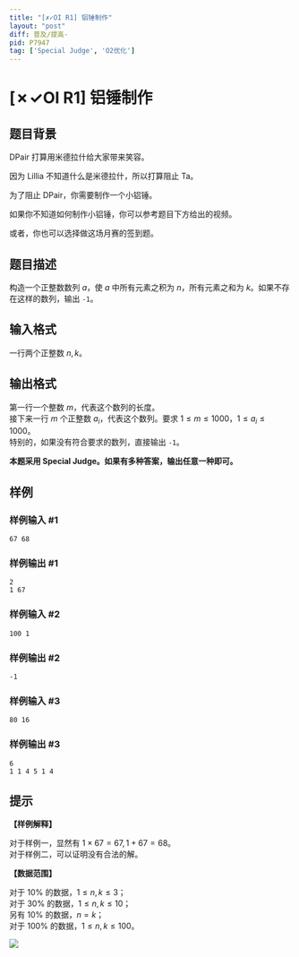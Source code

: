 ```yaml
---
title: "[✗✓OI R1] 铝锤制作"
layout: "post"
diff: 普及/提高-
pid: P7947
tag: ['Special Judge', 'O2优化']
---
```

# [✗✓OI R1] 铝锤制作
## 题目背景

DPair 打算用米德拉什给大家带来笑容。

因为 Lillia 不知道什么是米德拉什，所以打算阻止 Ta。  

为了阻止 DPair，你需要制作一个小铝锤。

如果你不知道如何制作小铝锤，你可以参考题目下方给出的视频。

或者，你也可以选择做这场月赛的签到题。
## 题目描述

构造一个正整数数列 $a$，使 $a$ 中所有元素之积为 $n$，所有元素之和为 $k$。如果不存在这样的数列，输出 `-1`。
## 输入格式

一行两个正整数 $n,k$。
## 输出格式

第一行一个整数 $m$，代表这个数列的长度。  
接下来一行 $m$ 个正整数 $a_i$，代表这个数列。要求 $1\leq m \leq 1000$，$1\leq a_i \leq 1000$。  
特别的，如果没有符合要求的数列，直接输出 `-1`。

**本题采用 Special Judge。如果有多种答案，输出任意一种即可。**
## 样例

### 样例输入 #1
```
67 68
```
### 样例输出 #1
```
2
1 67
```
### 样例输入 #2
```
100 1
```
### 样例输出 #2
```
-1
```
### 样例输入 #3
```
80 16
```
### 样例输出 #3
```
6
1 1 4 5 1 4
```
## 提示

**【样例解释】**

对于样例一，显然有 $1\times67=67,1+67=68$。  
对于样例二，可以证明没有合法的解。

**【数据范围】**

对于 $10\%$ 的数据，$1\leq n,k \leq 3$；  
对于 $30\%$ 的数据，$1\leq n,k \leq 10$；  
另有 $10\%$ 的数据，$n=k$；  
对于 $100\%$ 的数据，$1\leq n,k \leq 100$。

![](bilibili:av498389435)
